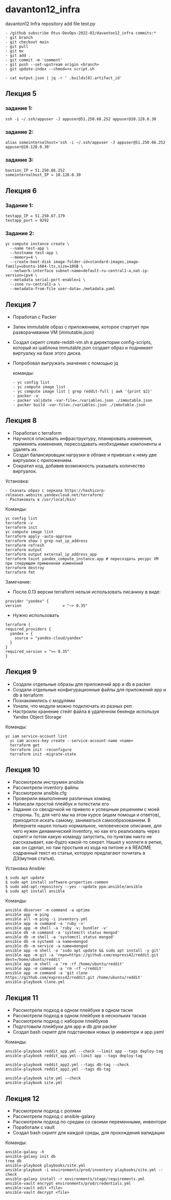 # davanton12_infra

davanton12 Infra repository
add file test.py
```
- /github subscribe Otus-DevOps-2022-02/davanton12_infra commits:*
- git branch
- git checkout main
- git pull
- git mv
- git add .
- git commit -m 'comment'
- git push --set-upstream origin <branch>
- git update-index --chmod=+x script.sh
```
```
- cat output.json | jq -r ' .builds[0].artifact_id'
```
## Лекция 5

### задание 1:
```
ssh -i ~/.ssh/appuser -J appuser@51.250.66.252 appuser@10.128.0.30
```
### задание 2:
```
alias someinternalhost='ssh -i ~/.ssh/appuser -J appuser@51.250.66.252 appuser@10.128.0.30'
```
### задание 3:
```  
bastion_IP = 51.250.66.252
someinternalhost_IP = 10.128.0.30
```
## Лекция 6

### Задание 1:
```  
testapp_IP = 51.250.67.179
testapp_port = 9292
```
### Задание 2:
```
yc compute instance create \
  --name test-app \
  --hostname test-app \
  --memory=4 \
  --create-boot-disk image-folder-id=standard-images,image-family=ubuntu-1604-lts,size=10GB \
  --network-interface subnet-name=default-ru-central1-a,nat-ip-version=ipv4 \
  --metadata serial-port-enable=1 \
  --zone ru-central1-a \
  --metadata-from-file user-data=./metadata.yaml
```
## Лекция 7

- Поработал с Packer
- Запек immutable образ с приложением, которое стартует при разворачивании VM (immutable.json)
- Создал скрипт create-reddit-vm.sh в директории config-scripts, который из шаблона immutable.json создает образ и поднимает виртуалку на базе этого диска.
- Попробовал выгружать значения с помощью jq
  
  команды:
  ```
  - yc config list
  - yc compute image list
  - yc compute image list | grep reddit-full | awk '{print $2}'
  - packer -v
  - packer validate -var-file=./variables.json ./immutable.json
  - packer build -var-file=./variables.json ./immutable.json
  ```
## Лекция 8

- Поработал с terraform
- Научился описывать инфраструктуру, планировать изменения, применять изменения, пересоздавать необходимые компоненты и удалять их.
- Создал балансировщик нагрузки в облаке и привязал к нему две виртуалки с приложением.
- Сократил код, добавив возможность указывать количество виртуалок.

Установка:
  ```
  - Скачать образ с зеркала https://hashicorp-releases.website.yandexcloud.net/terraform/
  - Распаковать в /usr/local/bin/
  ```

Команды:
  ```
  yc config list
  terraform -v
  terraform init
  yc compute image list
  terraform apply -auto-approve
  terraform show | grep nat_ip_address
  terraform refresh
  terraform output
  terraform output external_ip_address_app
  terraform taint yandex_compute_instance.app # пересоздать ресурс VM при следующем применении изменений
  terraform destroy
  terraform fmt
  ```
  
Замечание:
  - После 0.13 версии terraform нельзя использовать писанину в виде:
  ```
  provider "yandex" {
  version                  = "~> 0.35"
  ```
  - Нужно использовать
  ```
  terraform {
  required_providers {
    yandex = {
      source = "yandex-cloud/yandex"
    }
  }
  required_version = ">= 0.35"
  }
  ```

## Лекция 9

 - Создали отдельные образы для приложений app и db в packer
 - Создали отдельные конфигурационные файлы для приложений app и db в terraform
 - Познакомились с модулями
 - Узнали, что модули можно подключать из разных реп
 - Настроили хранение стейт файла в удаленном бекенде используя Yandex Object Storage

 Команды:
  ```
  yc iam service-account list
	yc iam access-key create --service-account-name <name>
	terraform get
	terraform init -reconfigure
	terraform init -migrate-state
  ```
## Лекция 10

 - Рассмотрели инструмен ansible
 - Рассмотрели inventory файлы
 - Рассмотрели ansible.cfg
 - Проверили ввыполнение различных команд
 - Написали простой плейбук и потестили его
 - Задание со свездочкой не привело к успешным решениям с моей стороны. То, для чего мы на этом курсе (ищем помощи и ответов), приходится искать самому, заниматься самообразованием. В Интернете нашел только нормальное, человеческое описание, для чего нужен динамический inventory, но как его реализовать через скрипт и потом какую команду запустить, по пунктам никто не рассказывает, как-будто какой-то секрет. Нашел у коллеги в репке, как он сделал, но там простыня из кода на питоне и в README содранный текст из статьи, которую предлагают почитать в ДЗ(мутная статья).

 Установка Ansible:
  ```
$ sudo apt update
$ sudo apt install software-properties-common
$ sudo add-apt-repository --yes --update ppa:ansible/ansible
$ sudo apt install ansible
  ```

 Команды:
  ```
ansible dbserver -m command -a uptime
ansible app -m ping
ansible all -m ping -i inventory.yml
ansible app -m command -a 'ruby -v'
ansible app -m shell -a 'ruby -v; bundler -v'
ansible db -m command -a 'systemctl status mongod'
ansible db -m shell -a 'systemctl status mongod'
ansible db -m systemd -a name=mongod
ansible db -m service -a name=mongod
ansible app -m shell -a 'sudo apt update && sudo apt install -y git'
ansible app -m git -a 'repo=https://github.com/express42/reddit.git dest=/home/ubuntu/reddit'
ansible app -m shell -a 'rm -rf /home/ubuntu/reddit'
ansible app -m command -a 'rm -rf ~/reddit'
ansible app -m command -a 'git clone https://github.com/express42/reddit.git /home/ubuntu/reddit'
ansible-playbook clone.yml
  ```

## Лекция 11

 - Рассмотрели подход в одном плейбуке в одном таске
 - Рассмотрели подход в одном плейбуке в нескольких тасках
 - Рассмотрели подход с набором плейбуков
 - Подготовили плейбуки для app и db для packer
 - Cоздал bash скрипт для подстановки новых ip инвентори и app.yaml

 Команды:
  ```
ansible-playbook reddit_app.yml --check --limit app --tags deploy-tag
ansible-playbook reddit_app.yml--limit app --tags deploy-tag

ansible-playbook reddit_app2.yml --tags db-tag --check
ansible-playbook reddit_app2.yml --tags db-tag

ansible-playbook site.yml --check
ansible-playbook site.yml
  ```

## Лекция 12

 - Рассмотрели подход c ролями
 - Рассмотрели подход с ansible-galaxy
 - Рассмотрели подход по средам со своими переменными, инвентори
 - Поработали с vault
 - Cоздал bash скрипт для каждой среды, для прохождения валидации

 Команды:
  ```
ansible-galaxy -h
ansible-galaxy init db
tree db
ansible-playbook playbooks/site.yml
ansible-playbook -i environments/prod/inventory playbooks/site.yml --check
ansible-galaxy install -r environments/stage/requirements.yml
ansible-vault encrypt environments/prod/credentials.yml
ansible-vault edit <file>
ansible-vault decrypt <file>
  ```
